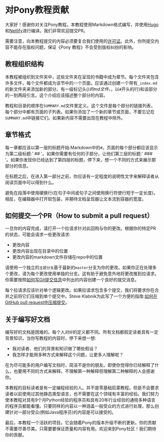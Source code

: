 <!-- # Contributing to the Pony tutorial -->
# 对Pony教程贡献

<!-- Hi there! Thanks for your interest in contributing to the Pony Tutorial. The book is being developed in Markdown and built using [Hugo](https://gohugo.io/) and [Netlify](https://www.netlify.com/). We welcome external contributors. In fact, we encourage them. -->
大家好！感谢你对关注Pony教程。本教程使用Markdown格式编写，并使用[Hugo](https://gohugo.io/)和[Netlify](https://www.netlify.com/)进行编译。我们非常欢迎提交PR。

<!-- Please note, that by submitting any content to the Pony Tutorial book you are agreeing that it can be licensed under our [license](LICENSE.md). Furthermore, you are testifying that you own the copyright to the submitted content and indemnify Pony Tutorial from any copyright claim that might result from your not being the authorized copyright holder. -->
需要注意，向本教程提交的内容必须要复合我们使用的[许可证](LICENSE.md)。此外，你所提交内容不能存在版权问题，保证《Pony 教程》不会受到版权纠纷的影响。

<!-- ## How the tutorial is organized -->
## 教程组织结构

<!-- The tutorial is organized into folders, which become sections in the rendered book. Each folder contains a number of files, which each become a page within the section. New sections should be added by creating a new folder with an `index.md` file that has a level-one Markdown header (_i.e._, a line starting with `#`) and an introductory paragraph or two for the section. This introduction should describe the contents of the entire section. -->
本教程被组织到文件夹中，这些文件夹在呈现的书籍中成为章节。每个文件夹包含许多文件，每个文件都成为该节中的一个页面。应该通过创建一个带有`_index.md`的新文件夹来添加新的部分。有一级标记头(_)的md文件。_，以`#`开头的行)和该部分的一到两段引言。这个介绍应该描述整个部分的内容。

<!-- The ordering of the tutorial as well as the Table of Contents is handled by the `SUMMARY.md` file. This file is a list of links to each section, with sub-lists for pages within each section. If you add a new section or page, don't forget to link to them in the `SUMMARY.md` file or they won't appear in the final book. -->
教程和目录的顺序在`SUMMARY.md`文件里定义。这个文件是每个部分的链接列表，每个部分中都有页面的子列表。如果你添加了一个新的章节或页面，不要忘记在`SUMMARY.md`中链接它们。如果新内容不需要出现在教程中除外。

<!-- ## How to format chapters -->
## 章节格式

<!-- Each chapter should start with the title of the chapter as a level one header: `#` in Markdown. Each section of the page should appear as a second level heading: `##`. If you need to have any subsections, make them a third level heading: `###`. If you find yourself reaching for a forth level heading, stop and figure out a different way to present the info in that section. -->
每一章都应该以第一层的标题开始:Markdown中的`#`。页面的每个部分都应该显示为第二级标题:' ## '。如果你需要有任何的子部分，让他们第三层的标题:' ### '。如果你发现你已经达到了第四层的标题，停下来，想一个不同的方式来展示那部分的信息。

<!-- After the title, before diving into your first section, you should have some level of expository text that explains what the reader can expect to get out of reading the page. -->
在标题之后，在进入第一部分之前，你应该有一定程度的说明性文字来解释读者从阅读页面中可以得到什么。

<!-- Avoid hard-wrapping lines within paragraphs (using line breaks in the middle of or between sentences to make lines shorter than a certain length). Instead, turn on soft-wrapping in your editor and expect the documentation renderer to let the text flow to the width of the container. -->
避免在段落中使用硬换行(在句子中间或句子之间使用换行符使行短于一定长度)。相反，在编辑器中打开软包装，并期待文档呈现器让文本流到容器的宽度。

<!-- ## How to submit a pull request -->
## 如何提交一个PR（How to submit a pull request）

<!-- Once your content is done, please open a pull request against this repo with your changes. Based on the state of your particular PR, a number of requests for change might be requested: -->
一旦你的内容完成，请打开一个拉请求针对此回购与你的更改。根据你的特定PR的状态，可能会请求一些更改请求:

<!-- * Changes to the content -->
<!-- * Change to where the content appears in the Table of Contents -->
<!-- * Change to where the markdown file for the content is stored in the repo -->
* 更改内容
* 更改内容出现在目录中的位置
* 更改内容的markdown文件存储在repo中的位置

<!-- Please use a separate "topic branch" based off of the latest `master` branch for your change. If you are working on multiple changes, please use separate branches for each. This helps to avoid accidentally pushing changes to your pull request. We request that you create a good commit message as laid out in ["How to Write a Git Commit Message"](http://chris.beams.io/posts/git-commit/). -->
请使用一个独立的`主题分支`基于最新的`master`分支为你的更改。如果你正在处理多个更改，请为每个更改使用单独的分支。这有助于避免意外地将更改推到拉请求。你需要按照[如何写Git提交信息](http://chris.beams.io/posts/git-commit/)中列出的内容创建一个良好的提交消息。

<!-- Each pull request should be for a single logical change. If the pull request contains multiple commits, we'll ask you to squash them into a single commit before we merge. Steve Klabnik wrote a handy guide for that: [How to squash commits in a GitHub pull request](http://blog.steveklabnik.com/posts/2012-11-08-how-to-squash-commits-in-a-github-pull-request). -->
每个拉请求应该针对单个逻辑更改。如果拉请求包含多个提交，我们将要求你在合并之前将它们压缩到单个提交中。Steve Klabnik为此写了一个方便的指南:[如何在GitHub pull request中压缩提交](http://blog.steveklabnik.com/posts/2012-11-08-how-to-squash-commits-in-a-github-pull-request)。

<!-- ## On writing good documentation -->
## 关于编写好文档

<!-- Writing good documentation is hard. In the end, "good" is highly subjective. All documentation assumes knowledge on the part of the reader. When you are writing content for the tutorial, stop and consider: -->
编写好的文档是困难的。每个人对`好`的定义都不同。所有文档都假定读者具有一定背景知识。当你写教程的内容时，停下来想一想:

<!-- * What assumptions am I making about the reader, their background and their knowledge? -->
<!-- * How can I explain this in more than one way so a wider variety of people will understand it? -->
* 我对读者、他们的背景和知识做了哪些假设？
* 我怎样才能用多种方式来解释这个问题，让更多人理解呢？

<!-- When writing documentation for the widest possible audience, brevity is not your friend. Even if you feel you have already explained something, explain it in a different way. The person who didn't understand the first explanation but understood the second will thank you.  -->
在为尽可能多的用户编写文档时，简洁不是你的朋友。即使你觉得你已经解释了什么，也要用不同的方式来解释。不理解第一种解释但理解第二种解释的人会感谢你。

<!-- The target audience for this tutorial is anyone with a modicum of experience with another programming language. It isn't targetting people who have no programming experience. We don't assume that the reader has worked with a statically typed language before. We don't assume a wealth of experience in the field. We strive to make this tutorial as accessible to the programmer with 9 months of Python experience as it is to the polyglot programmer with 20 years of industry experience. It is acceptable to create content that targets a subset of the audience (for example Java programmers) so long as the same content is addressed in a fashion that covers the general audience as well. -->
本教程的目标读者是有一定编程经验的人。并不是零基础启蒙教程。但是不会要求读者以前使用过其他静态类型语言，也不需要在这个领域有丰富的经验。我们努力使本教程对具有9个月Python经验的程序员和具有20年行业经验的通晓多种语言的程序员都能看懂。只要同样的内容以一种涵盖一般受众的方式进行处理，那么创建针对一部分受众(例如Java程序员)的内容是可以接受的。

<!-- Lastly, this is a living document. It will grow, change and adapt. Your contributions don't have to be perfect. They should merely improve the overall usefulness and quality. Welcome to the community! We look forward to your contributions. -->
最后，本教程一个活跃的项目。它会随着Pony的版本升级不断的更新。你的贡献不需要尽善尽美。只需要要保证质量和内容有用。欢迎来到Pony社区！我们期待你的贡献。
